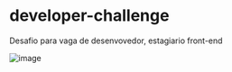 # developer-challenge
Desafio para vaga de desenvovedor, estagiario front-end

![image](https://github.com/TDCAS/developer-challenge/assets/53353680/7c443ef2-aecb-42a8-8dfe-3bba055a8e60)


